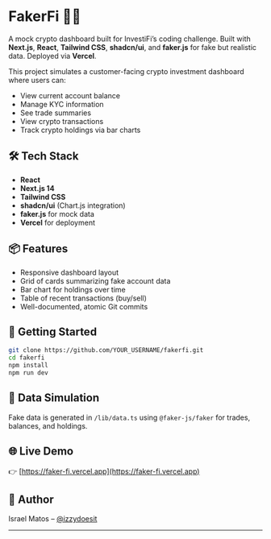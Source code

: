 # FakerFi 🧪💸

A mock crypto dashboard built for InvestiFi’s coding challenge. Built with **Next.js**, **React**, **Tailwind CSS**, **shadcn/ui**, and **faker.js** for fake but realistic data. Deployed via **Vercel**.

This project simulates a customer-facing crypto investment dashboard where users can:

- View current account balance
- Manage KYC information
- See trade summaries
- View crypto transactions
- Track crypto holdings via bar charts

## 🛠️ Tech Stack

- **React**
- **Next.js 14**
- **Tailwind CSS**
- **shadcn/ui** (Chart.js integration)
- **faker.js** for mock data
- **Vercel** for deployment

## 📦 Features

- Responsive dashboard layout
- Grid of cards summarizing fake account data
- Bar chart for holdings over time
- Table of recent transactions (buy/sell)
- Well-documented, atomic Git commits

## 🚀 Getting Started

```bash
git clone https://github.com/YOUR_USERNAME/fakerfi.git
cd fakerfi
npm install
npm run dev
```

## 🧪 Data Simulation

Fake data is generated in `/lib/data.ts` using `@faker-js/faker` for trades, balances, and holdings.

## 🌐 Live Demo

👉 [https://faker-fi.vercel.app](https://faker-fi.vercel.app)

## 🧠 Author

Israel Matos – [@izzydoesit](https://github.com/izzydoesit)

---
